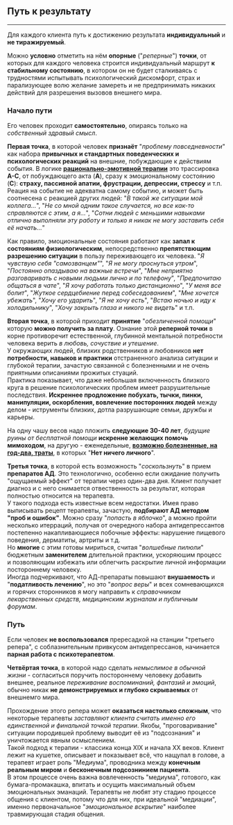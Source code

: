 ## Путь к результату
---

Для каждого клиента путь к достижению результата **индивидуальный** и **не тиражируемый**.

Можно **условно** отметить на нём **опорные** ("_реперные_") **точки**, от которых для каждого человека строится индивидуальный маршрут **к стабильному состоянию**, в котором он не будет сталкиваясь с трудностями испытывать психологический дискомфорт, страх и парализующее волю желание замереть и не предпринимать никаких действий для разрешения вызовов внешнего мира.

### Начало пути

Его человек проходит **самостоятельно**, опираясь только на _собственный здравый смысл_.

**Первая точка**, в которой человек **признаёт** "_проблему повседневности_" как набора **привычных и стандартных поведенческих и психологических реакций** на внешние, побуждающие к действиям события. В логике **[рационально-эмотивной терапии](/method/)** это трассировка **A-C**, от побуждающего акта (**А**), сразу к эмоциональному состоянию (**C**): **страху, пассивной апатии, фрустрации, депрессии, стрессу** и т.п. Реация на событие не адекватна самому событию, и может быть соотнесена с реакцией других людей: "_В такой же ситуации мой коллега..._", "_Не со мной одним такое случается, но все как-то справляются с этим, а я..._", "_Сотни людей с меньшими навыками отлично выполняли эту работу и только я никак не могу заставить себя её начать..._"  
 
 Как правило, эмоциональные состояния работают как **запал к состояниям физиологическим**, непосредственно **препятствющим разрешению ситуации** в пользу переживающего их человека. "_Я чувствую себя "самозванцем"_", "_Я не могу проснуться утром_", "_Постоянно опаздываю на важные встречи_", "_Мне неприятно разговаривать с новыми людьми лично и по телефону_", "_Предпочитаю общаться в чате_", "_Я хочу работать только дистанционно_", "_У меня все болит_", "_Жуткое сердцебиение перед собеседованием_", "_Мне хочется убежать_", "_Хочу его ударить_", "_Я не хочу есть_", "_Встаю ночью и иду к холодильнику_", "_Хочу закрыть глаза и никого не видеть_" и т.п.

 **Вторая точка**, в которой приходит **принятие** "_обезличенной помощи_" которую **можно получить за плату**. Ознание этой **реперной точки** в корне противоречит естественной, глубинной ментальной потребности человека верить _в любовь, сочуствие и утешение_.  
 У окружающих людей, близких родственников и любовников **нет потребности, навыков и практики** отстраненного анализа ситуации и глубокой терапии, зачастую связанной с болезненными и не очень приятными описаниями прожитых стуаций.  
 Практика показывает, что даже небольшая включенность близкого круга в решение психологических проблем имеет разрушительные последствия. **Искреннее продложение побухать, тычки, пинки, манипуляции, оскорбления, вовлечение посторонних людей** между делом - иструменты близких, дотла разрушающие семьи, дружбы и карьеры.

На одну чашу весов надо пложить **следующие 30-40 лет**, _будущие руины от бесплатной помощи_ **искренне желающих помочь мимоходом**, на другую - еженедельные, **[возможно болезненные, на год-два, траты](/value/)**, в которых "**Нет ничего личного**".

**Третья точка**, в которой есть возможность "_соскользнуть_" в прием **препаратов АД**. Это технологично, особенно если ожидание получить "ощущаемый эффект" от терапии через один-два дня.  Клиент получает диагноз и с него снимается отвественность за результат, которая  полностью относится на терапевта.  
У такого подхода есть известные всем недостатки. Имея право выписывать рецепт терапевты, зачастую, **подбирают АД методом "проб и ошибок"**. Можно сразу "_попасть в яблочко_", а можно пройти несколько итерраций, получая от очередного набора антидепрессантов постепенно накапливающиеся побочные эффекты: нарушение пищевого поведения, дерматиты, артриты и т.д.  
Но **многие** с этим готовы мириться, считая "_волшебные пилюли_" бюджетным **заменителем** длительной практики, ускоряюшим процесс и позволяющим избежать или облегчить раскрытие личной информации постороннему человеку.  
Иногда подчеркивают, что АД-препараты повышают **внушаемость** и "**податливость лечению**", но это "_вопрос веры_" и всех сомневающихся и горячих сторонников я могу направить к _справочникам лекарственных средств, медицинским журналам и публичным форумам_.

### Путь

Если человек **не воспользовался** прересадкой на станции "третьего репера", с соблазнительным привкусом антидепрессанов, начинается **парная работа с психотерапевтом**.

**Четвёртая точка**, в которой надо сделать _немыслимое в обычной жизни_ - согласиться поручить постороннему человеку добавить внешнее, реальное _переживание воспоминаний, фантазий и эмоций_, обычно никак **не демонстрируемых и глубоко скрываемых** от внешнемго мира.

Прохождение этого репера может **оказаться настолько сложным**, что некоторые терапевты _заставляют клиента считать именно его единственной и финальной точкой терапии_. Якобы, "проговаривание" ситуации породившей проблему выводит её из "подсознания" и уничтожается явным осмыслением.  
Такой подход к терапии - классика конца XIX и начала XX веков. Клиент лежит на кушетке, описывает и показывает всё, что нащупал в голове, а терапевт играет роль "Медиума", проводника между **конечным реальным миром** и **бесконечным подсознинием пациента**.  
В этом процессе очень важна вовлеченность "медиума", готового, как бумага-промакашка, впитать и осущить максимальный объем эмоциональных эманаций. Терапевты не любят эту стадию процессе общения с клиентом, потому что для них, при идеальной "медиации", именно первоначальное "_эмоциональное вскрытие_" наиболее травмирующая стадия общения. 